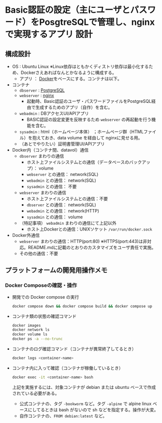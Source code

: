 # Basic認証の設定（主にユーザとパスワード）をPosgtreSQLで管理し、nginxで実現するアプリ 設計

## 構成設計

* OS : Ubuntu Linux ※Linux依存はともかくディストリ依存は最小化するため、Dockerさえあればなんとかなるように構成する。
  * アプリ ： [Docker](https://www.docker.com/ja-jp/)をベースにする。コンテナは以下。
* コンテナ
  * `dbserver` : [PostgreSQL](https://www.postgresql.org/)
  * `webserver` : [nginx](https://www.nginx.com/)
    * 起動時、Basic認証のユーザ・パスワードファイルをPostgreSQL経由で生成するためのアプリ（自作）を含む。
  * `webadmin` : DBアクセスUI/APIアプリ
    * BASIC認証の設定変更を反映するため `webserver` の再起動を行う機能を含む。
  * `sysadmin` : html（ホームページ本体） ；ホームページ群（HTMLファイル）を抱えておき、data volume を経由して nginxに見せる用。
  * （あとでやりたい）証明書管理UI/APIアプリ
* Docker内（コンテナ間、datavol）通信
  * `dbserver` まわりの通信
    * ホスト上ファイルシステムとの通信（データベースのバックアップ）： volume
    * `webserver` との通信： network(SQL)
    * `webadmin` との通信： network(SQL)
    * `sysadmin` との通信： 不要
  * `webserver` まわりの通信
    * ホスト上ファイルシステムとの通信：不要
    * `dbserver` との通信： network(SQL)
    * `webadmin` との通信： network(HTTP)
    * `sysadmin` との通信： volume
  * （特記事項） `webadmin` まわりの通信にて上記以外
    * ホスト上Dockerとの通信：UNIXソケット `/var/run/docker.sock`
* Docker外通信
  * `webserver` まわりの通信：HTTP(port:80) ※HTTPS(port:443)は非対応。README.mdに記載のとおりのカスタマイズをユーザ責任で実施。
  * その他の通信：不要

## プラットフォームの開発用操作メモ

### Docker Composeの確認・操作

* 開発での Docker compose の実行

  ```bash
  docker compose down && docker compose build && docker compose up
  ```

* コンテナ類の状態の確認コマンド

  ```bash
  docker images
  docker network ls
  docker volume ls
  docker ps -a --no-trunc
  ```

* コンテナのログ確認コマンド（コンテナが異常終了してるとき）

  ```bash
  docker logs <container-name>
  ```

* コンテナ内に入って確認（コンテナが稼働しているとき）

  ```bash
  docker exec -it <container-name> bash
  ```

  上記を実施するには、対象コンテナが debian または ubuntu ベースで作成されている必要がある。
  * 公式コンテナの、タグ `-bookworm` など。タグ `-alpine` で alpine linux ベースにしてるときは bash がないので sh などを指定する。操作が大変。
  * 自作コンテナの、`FROM debian:latest` など。
